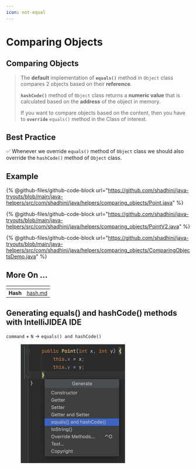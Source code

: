 ```yaml
---
icon: not-equal
---
```


# Comparing Objects

## Comparing Objects

> The **default** implementation of **`equals()`** method in `Object` class compares 2 objects based on their **reference**.&#x20;
>
> **`hashCode()`** method of `Object` class returns a **numeric value** that is calculated based on the **address** of the object in memory.
>
> If you want to compare objects based on the content, then you have to **`override`** `equals()` method in the Class of interest.

## Best Practice

✅  Whenever we override `equals()` method of `Object` class we should also override the `hashCode()` method of `Object` class.



## Example

{% @github-files/github-code-block url="https://github.com/shadhini/java-tryouts/blob/main/java-helpers/src/com/shadhini/java/helpers/comparing_objects/Point.java" %}

{% @github-files/github-code-block url="https://github.com/shadhini/java-tryouts/blob/main/java-helpers/src/com/shadhini/java/helpers/comparing_objects/PointV2.java" %}

{% @github-files/github-code-block url="https://github.com/shadhini/java-tryouts/blob/main/java-helpers/src/com/shadhini/java/helpers/comparing_objects/ComparingObjectsDemo.java" %}



## More On ...

<table data-view="cards"><thead><tr><th></th><th data-hidden data-card-target data-type="content-ref"></th></tr></thead><tbody><tr><td><strong>Hash</strong></td><td><a href="hash.md">hash.md</a></td></tr></tbody></table>



## Generating equals() and hashCode() methods with IntelliJIDEA IDE

`command` + `N` -> `equals() and hashCode()`

<div align="left"><figure><img src="../.gitbook/assets/intellij-generate-equals-n-hashcode.png" alt="" width="285"><figcaption></figcaption></figure></div>



